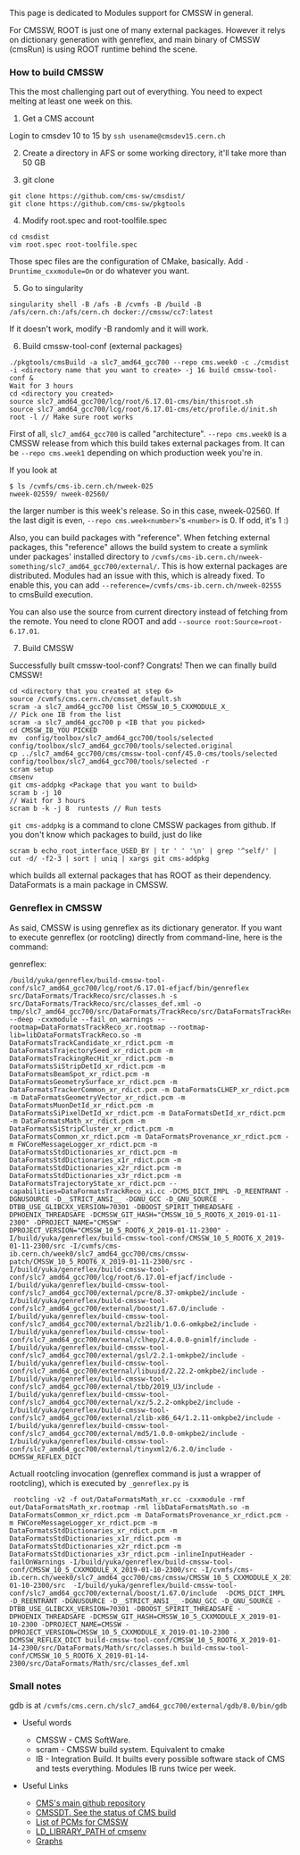 This page is dedicated to Modules support for CMSSW in general.

For CMSSW, ROOT is just one of many external packages. However it relys on dictionary generation with genreflex, and main binary of CMSSW (cmsRun) is using ROOT runtime behind the scene.

### How to build CMSSW
This the most challenging part out of everything. You need to expect melting at least one week on this.

1. Get a CMS account

Login to cmsdev 10 to 15 by `ssh usename@cmsdev15.cern.ch`

2. Create a directory in AFS or some working directory, it'll take more than 50 GB

3. git clone

```
git clone https://github.com/cms-sw/cmsdist/
git clone https://github.com/cms-sw/pkgtools
```

4. Modify root.spec and root-toolfile.spec

```
cd cmsdist
vim root.spec root-toolfile.spec
```
Those spec files are the configuration of CMake, basically. Add `-Druntime_cxxmodule=On` or do whatever you want.

5. Go to singularity

```
singularity shell -B /afs -B /cvmfs -B /build -B /afs/cern.ch:/afs/cern.ch docker://cmssw/cc7:latest
```
If it doesn't work, modify -B randomly and it will work.

6. Build cmssw-tool-conf (external packages)

```
./pkgtools/cmsBuild -a slc7_amd64_gcc700 --repo cms.week0 -c ./cmsdist -i <directory name that you want to create> -j 16 build cmssw-tool-conf &
Wait for 3 hours
cd <directory you created>
source slc7_amd64_gcc700/lcg/root/6.17.01-cms/bin/thisroot.sh
source slc7_amd64_gcc700/lcg/root/6.17.01-cms/etc/profile.d/init.sh
root -l // Make sure root works
```
First of all, `slc7_amd64_gcc700` is called "architecture". `--repo cms.week0` is a CMSSW release from which this build takes external packages from. It can be `--repo cms.week1` depending on which production week you're in.

If you look at
```
$ ls /cvmfs/cms-ib.cern.ch/nweek-025
nweek-02559/ nweek-02560/
```
the larger number is this week's release. So in this case, nweek-02560. If the last digit is even, `--repo cms.week<number>`'s `<number>` is 0. If odd, it's 1 :)

Also, you can build packages with "reference". When fetching external packages, this "reference" allows the build system to create a symlink under packages' installed directory to `/cvmfs/cms-ib.cern.ch/nweek-something/slc7_amd64_gcc700/external/`. This is how external packages are distributed. Modules had an issue with this, which is already fixed. To enable this, you can add `--reference=/cvmfs/cms-ib.cern.ch/nweek-02555` to cmsBuild execution.

You can also use the source from current directory instead of fetching from the remote. You need to clone ROOT and add `--source root:Source=root-6.17.01`.

7. Build CMSSW

Successfully built cmssw-tool-conf? Congrats! Then we can finally build CMSSW!

```
cd <directory that you created at step 6>
source /cvmfs/cms.cern.ch/cmsset_default.sh
scram -a slc7_amd64_gcc700 list CMSSW_10_5_CXXMODULE_X_
// Pick one IB from the list
scram -a slc7_amd64_gcc700 p <IB that you picked>
cd CMSSW_IB_YOU PICKED
mv  config/toolbox/slc7_amd64_gcc700/tools/selected config/toolbox/slc7_amd64_gcc700/tools/selected.original
cp ../slc7_amd64_gcc700/cms/cmssw-tool-conf/45.0-cms/tools/selected config/toolbox/slc7_amd64_gcc700/tools/selected -r
scram setup
cmsenv
git cms-addpkg <Package that you want to build>
scram b -j 10
// Wait for 3 hours
scram b -k -j 8  runtests // Run tests
```

`git cms-addpkg` is a command to clone CMSSW packages from github. If you don't know which packages to build, just do like
```
scram b echo_root_interface_USED_BY | tr ' ' '\n' | grep '^self/' | cut -d/ -f2-3 | sort | uniq | xargs git cms-addpkg
```
which builds all external packages that has ROOT as their dependency. DataFormats is a main package in CMSSW.

### Genreflex in CMSSW

As said, CMSSW is using genreflex as its dictionary generator. If you want to execute genreflex (or rootcling) directly from command-line, here is the command:

genreflex:
```
/build/yuka/genreflex/build-cmssw-tool-conf/slc7_amd64_gcc700/lcg/root/6.17.01-efjacf/bin/genreflex src/DataFormats/TrackReco/src/classes.h -s src/DataFormats/TrackReco/src/classes_def.xml -o tmp/slc7_amd64_gcc700/src/DataFormats/TrackReco/src/DataFormatsTrackReco/a/DataFormatsTrackReco_xr.cc --deep -cxxmodule --fail_on_warnings --rootmap=DataFormatsTrackReco_xr.rootmap --rootmap-lib=libDataFormatsTrackReco.so -m DataFormatsTrackCandidate_xr_rdict.pcm -m DataFormatsTrajectorySeed_xr_rdict.pcm -m DataFormatsTrackingRecHit_xr_rdict.pcm -m DataFormatsSiStripDetId_xr_rdict.pcm -m DataFormatsBeamSpot_xr_rdict.pcm -m DataFormatsGeometrySurface_xr_rdict.pcm -m DataFormatsTrackerCommon_xr_rdict.pcm -m DataFormatsCLHEP_xr_rdict.pcm -m DataFormatsGeometryVector_xr_rdict.pcm -m DataFormatsMuonDetId_xr_rdict.pcm -m DataFormatsSiPixelDetId_xr_rdict.pcm -m DataFormatsDetId_xr_rdict.pcm -m DataFormatsMath_xr_rdict.pcm -m DataFormatsSiStripCluster_xr_rdict.pcm -m DataFormatsCommon_xr_rdict.pcm -m DataFormatsProvenance_xr_rdict.pcm -m FWCoreMessageLogger_xr_rdict.pcm -m DataFormatsStdDictionaries_xr_rdict.pcm -m DataFormatsStdDictionaries_x1r_rdict.pcm -m DataFormatsStdDictionaries_x2r_rdict.pcm -m DataFormatsStdDictionaries_x3r_rdict.pcm -m DataFormatsTrajectoryState_xr_rdict.pcm --capabilities=DataFormatsTrackReco_xi.cc -DCMS_DICT_IMPL -D_REENTRANT -DGNUSOURCE -D__STRICT_ANSI__ -DGNU_GCC -D_GNU_SOURCE -DTBB_USE_GLIBCXX_VERSION=70301 -DBOOST_SPIRIT_THREADSAFE -DPHOENIX_THREADSAFE -DCMSSW_GIT_HASH="CMSSW_10_5_ROOT6_X_2019-01-11-2300" -DPROJECT_NAME="CMSSW" -DPROJECT_VERSION="CMSSW_10_5_ROOT6_X_2019-01-11-2300" -I/build/yuka/genreflex/build-cmssw-tool-conf/CMSSW_10_5_ROOT6_X_2019-01-11-2300/src -I/cvmfs/cms-ib.cern.ch/week0/slc7_amd64_gcc700/cms/cmssw-patch/CMSSW_10_5_ROOT6_X_2019-01-11-2300/src -I/build/yuka/genreflex/build-cmssw-tool-conf/slc7_amd64_gcc700/lcg/root/6.17.01-efjacf/include -I/build/yuka/genreflex/build-cmssw-tool-conf/slc7_amd64_gcc700/external/pcre/8.37-omkpbe2/include -I/build/yuka/genreflex/build-cmssw-tool-conf/slc7_amd64_gcc700/external/boost/1.67.0/include -I/build/yuka/genreflex/build-cmssw-tool-conf/slc7_amd64_gcc700/external/bz2lib/1.0.6-omkpbe2/include -I/build/yuka/genreflex/build-cmssw-tool-conf/slc7_amd64_gcc700/external/clhep/2.4.0.0-gnimlf/include -I/build/yuka/genreflex/build-cmssw-tool-conf/slc7_amd64_gcc700/external/gsl/2.2.1-omkpbe2/include -I/build/yuka/genreflex/build-cmssw-tool-conf/slc7_amd64_gcc700/external/libuuid/2.22.2-omkpbe2/include -I/build/yuka/genreflex/build-cmssw-tool-conf/slc7_amd64_gcc700/external/tbb/2019_U3/include -I/build/yuka/genreflex/build-cmssw-tool-conf/slc7_amd64_gcc700/external/xz/5.2.2-omkpbe2/include -I/build/yuka/genreflex/build-cmssw-tool-conf/slc7_amd64_gcc700/external/zlib-x86_64/1.2.11-omkpbe2/include -I/build/yuka/genreflex/build-cmssw-tool-conf/slc7_amd64_gcc700/external/md5/1.0.0-omkpbe2/include -I/build/yuka/genreflex/build-cmssw-tool-conf/slc7_amd64_gcc700/external/tinyxml2/6.2.0/include -DCMSSW_REFLEX_DICT
```

Actuall rootcling invocation (genreflex command is just a wrapper of rootcling), which is executed by `_genreflex.py` is
```
 rootcling -v2 -f out/DataFormatsMath_xr.cc -cxxmodule -rmf out/DataFormatsMath_xr.rootmap -rml libDataFormatsMath.so -m DataFormatsCommon_xr_rdict.pcm -m DataFormatsProvenance_xr_rdict.pcm -m FWCoreMessageLogger_xr_rdict.pcm -m DataFormatsStdDictionaries_xr_rdict.pcm -m DataFormatsStdDictionaries_x1r_rdict.pcm -m DataFormatsStdDictionaries_x2r_rdict.pcm -m DataFormatsStdDictionaries_x3r_rdict.pcm -inlineInputHeader -failOnWarnings -I/build/yuka/genreflex/build-cmssw-tool-conf/CMSSW_10_5_CXXMODULE_X_2019-01-10-2300/src -I/cvmfs/cms-ib.cern.ch/week0/slc7_amd64_gcc700/cms/cmssw/CMSSW_10_5_CXXMODULE_X_2019-01-10-2300/src  -I/build/yuka/genreflex/build-cmssw-tool-conf/slc7_amd64_gcc700/external/boost/1.67.0/include  -DCMS_DICT_IMPL -D_REENTRANT -DGNUSOURCE -D__STRICT_ANSI__ -DGNU_GCC -D_GNU_SOURCE -DTBB_USE_GLIBCXX_VERSION=70301 -DBOOST_SPIRIT_THREADSAFE -DPHOENIX_THREADSAFE -DCMSSW_GIT_HASH=CMSSW_10_5_CXXMODULE_X_2019-01-10-2300 -DPROJECT_NAME=CMSSW -DPROJECT_VERSION=CMSSW_10_5_CXXMODULE_X_2019-01-10-2300 -DCMSSW_REFLEX_DICT build-cmssw-tool-conf/CMSSW_10_5_ROOT6_X_2019-01-14-2300/src/DataFormats/Math/src/classes.h build-cmssw-tool-conf/CMSSW_10_5_ROOT6_X_2019-01-14-2300/src/DataFormats/Math/src/classes_def.xml
```

### Small notes

gdb is at `/cvmfs/cms.cern.ch/slc7_amd64_gcc700/external/gdb/8.0/bin/gdb`

* Useful words
   * CMSSW - CMS SoftWare.
   * scram - CMSSW build system. Equivalent to cmake
   * IB - Integration Build. It builts every possible software stack of CMS and tests everything. Modules IB runs twice per week.

* Useful Links
   * [CMS's main github repository](https://github.com/cms-sw)
   * [CMSSDT. See the status of CMS build](https://cmssdt.cern.ch/SDT/)
   * [List of PCMs for CMSSW](https://gist.github.com/yamaguchi1024/81133516da6c50f6ac6282041265630b)
   * [LD_LIBRARY_PATH of cmsenv](https://gist.github.com/yamaguchi1024/b2435ac1b4a80ea4ccf8f17e6dffd38b)
   * [Graphs](https://cmssdt.cern.ch/SDT/jenkins-artifacts/ib-dqm-tests/CMSSW_10_5_CXXMODULE_X_2019-01-08-2300/slc7_amd64_gcc700/150/memory_25202.0/mbGraph.html#?profile=performance.json&pid=_sum)
